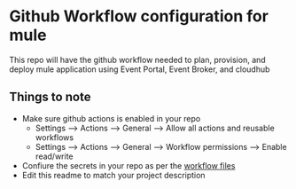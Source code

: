 # Github Workflow configuration for mule
This repo will have the github workflow needed to plan, provision, and deploy mule application using Event Portal, Event Broker, and cloudhub

## Things to note
- Make sure github actions is enabled in your repo
  - Settings --> Actions --> General --> Allow all actions and reusable workflows
  - Settings --> Actions --> General --> Workflow permissions --> Enable read/write
- Confiure the secrets in your repo as per the [workflow files](.github/workflows)
- Edit this readme to match your project description
